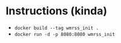 

# Instructions (kinda)
- `docker build --tag wmrss_init .`
- `docker run -d -p 8080:8080 wmrss_init`
